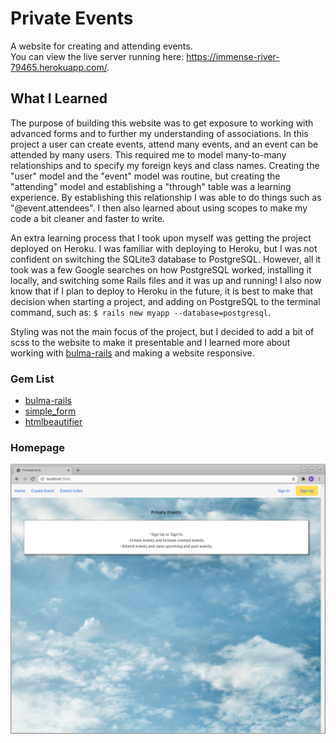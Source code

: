 # Private Events

A website for creating and attending events. <br>
You can view the live server running here: https://immense-river-79465.herokuapp.com/.

## What I Learned

The purpose of building this website was to get exposure to working with advanced forms and to further my understanding of associations. In this project a user can create events, attend many events, and an event can be attended by many users. This required me to model many-to-many relationships and to specify my foreign keys and class names. Creating the "user" model and the "event" model was routine, but creating the "attending" model and establishing a "through" table was a learning experience. By establishing this relationship I was able to do things such as "@event.attendees". I then also learned about using scopes to make my code a bit cleaner and faster to write.

An extra learning process that I took upon myself was getting the project deployed on Heroku. I was familiar with deploying to Heroku, but I was not confident on switching the SQLite3 database to PostgreSQL. However, all it took was a few Google searches on how PostgreSQL worked, installing it locally, and switching some Rails files and it was up and running! I also now know that if I plan to deploy to Heroku in the future, it is best to make that decision when starting a project, and adding on PostgreSQL to the terminal command, such as: `$ rails new myapp --database=postgresql`.

Styling was not the main focus of the project, but I decided to add a bit of scss to the website to make it presentable and I learned more about working with <a href="https://rubygems.org/gems/bulma-rails">bulma-rails</a> and making a website responsive.

### Gem List

- <a href="https://rubygems.org/gems/bulma-rails">bulma-rails</a>
- <a href="https://rubygems.org/gems/simple_form">simple_form</a>
- <a href="https://rubygems.org/gems/htmlbeautifier">htmlbeautifier</a>

### Homepage
<img src="app/assets/images/title.png" width="550"/>